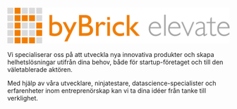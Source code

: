 ![Screenshot](Unknown.png)

Vi specialiserar oss på att utveckla nya innovativa produkter och skapa helhetslösningar utifrån dina behov,
både för startup-företaget och till den väletablerade aktören.

Med hjälp av våra utvecklare, ninjatestare, datascience-specialister och erfarenheter inom entreprenörskap kan vi ta dina idéer från tanke till verklighet.
